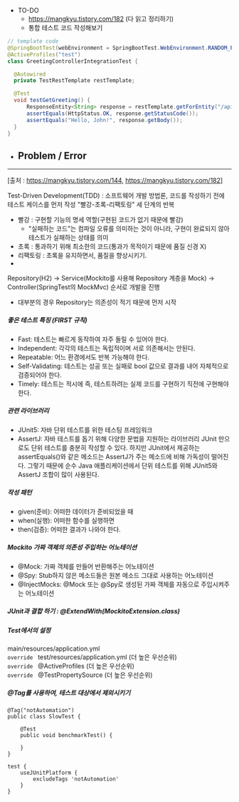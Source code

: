 

- TO-DO
    - https://mangkyu.tistory.com/182 (다 읽고 정리하기)
    - 통합 테스트 코드 작성해보기
```java
// template code
@SpringBootTest(webEnvironment = SpringBootTest.WebEnvironment.RANDOM_PORT)
@ActiveProfiles("test")
class GreetingControllerIntegrationTest {

  @Autowired
  private TestRestTemplate restTemplate;

  @Test
  void testGetGreeting() {
      ResponseEntity<String> response = restTemplate.getForEntity("/api/greetings/John", String.class);
      assertEquals(HttpStatus.OK, response.getStatusCode());
      assertEquals("Hello, John!", response.getBody());
  }
}
  ```

- Problem / Error
    - 

----

[출처 : https://mangkyu.tistory.com/144, https://mangkyu.tistory.com/182]

Test-Driven Development(TDD) : 소프트웨어 개발 방법론, 코드를 작성하기 전에 테스트 케이스를 먼저 작성
"빨강-초록-리팩토링" 세 단계의 반복
  * 빨강 : 구현할 기능의 명세 역할(구현된 코드가 없기 때문에 빨강)
    * "실패하는 코드"는 컴파일 오류를 의미하는 것이 아니라, 구현이 완료되지 않아 테스트가 실패하는 상태를 의미
  * 초록 : 통과하기 위해 최소한의 코드(통과가 목적이기 때문에 품질 신경 X)
  * 리팩토링 : 초록을 유지하면서, 품질을 향상시키기.
  * 
Repository(H2) -> Service(Mockito를 사용해 Repository 계층을 Mock) -> Controller(SpringTest의 MockMvc) 순서로 개발을 진행
* 대부분의 경우 Repository는 의존성이 적기 때문에 먼저 시작

##### 좋은 테스트 특징 (FIRST 규칙)
* Fast: 테스트는 빠르게 동작하여 자주 돌릴 수 있어야 한다.
* Independent: 각각의 테스트는 독립적이며 서로 의존해서는 안된다.
* Repeatable: 어느 환경에서도 반복 가능해야 한다.
* Self-Validating: 테스트는 성공 또는 실패로 bool 값으로 결과를 내어 자체적으로 검증되어야 한다.
* Timely: 테스트는 적시에 즉, 테스트하려는 실제 코드를 구현하기 직전에 구현해야 한다.


##### 관련 라이브러리
* JUnit5: 자바 단위 테스트를 위한 테스팅 프레임워크
* AssertJ: 자바 테스트를 돕기 위해 다양한 문법을 지원하는 라이브러리
JUnit 만으로도 단위 테스트를 충분히 작성할 수 있다. 하지만 JUnit에서 제공하는 assertEquals()와 같은 메소드는 AssertJ가 주는 메소드에 비해 가독성이 떨어진다. 그렇기 때문에 순수 Java 애플리케이션에서 단위 테스트를 위해 JUnit5와 AssertJ 조합이 많이 사용된다.

##### 작성 패턴
* given(준비): 어떠한 데이터가 준비되었을 때
* when(실행): 어떠한 함수를 실행하면
* then(검증): 어떠한 결과가 나와야 한다.

##### Mockito 가짜 객체의 의존성 주입하는 어노테이션

* @Mock: 가짜 객체를 만들어 반환해주는 어노테이션
* @Spy: Stub하지 않은 메소드들은 원본 메소드 그대로 사용하는 어노테이션
* @InjectMocks: @Mock 또는 @Spy로 생성된 가짜 객체를 자동으로 주입시켜주는 어노테이션

##### JUnit과 결합 하기 : @ExtendWith(MockitoExtension.class)


##### Test에서의 설정
main/resources/application.yml  
`override ` test/resources/application.yml (더 높은 우선순위)  
`override ` @ActiveProfiles (더 높은 우선순위)  
`override ` @TestPropertySource (더 높은 우선순위)  

##### @Tag를 사용하여, 테스트 대상에서 제외시키기

```
@Tag("notAutomation")
public class SlowTest {

    @Test
    public void benchmarkTest() {

    }
}

test {
    useJUnitPlatform {
        excludeTags 'notAutomation'
    }
}
```